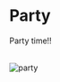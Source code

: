 # Party
Party time!!

<br>
<img border="0" src="http://tajima.nkmr.io/material/himatubushi.gif" alt="party">
